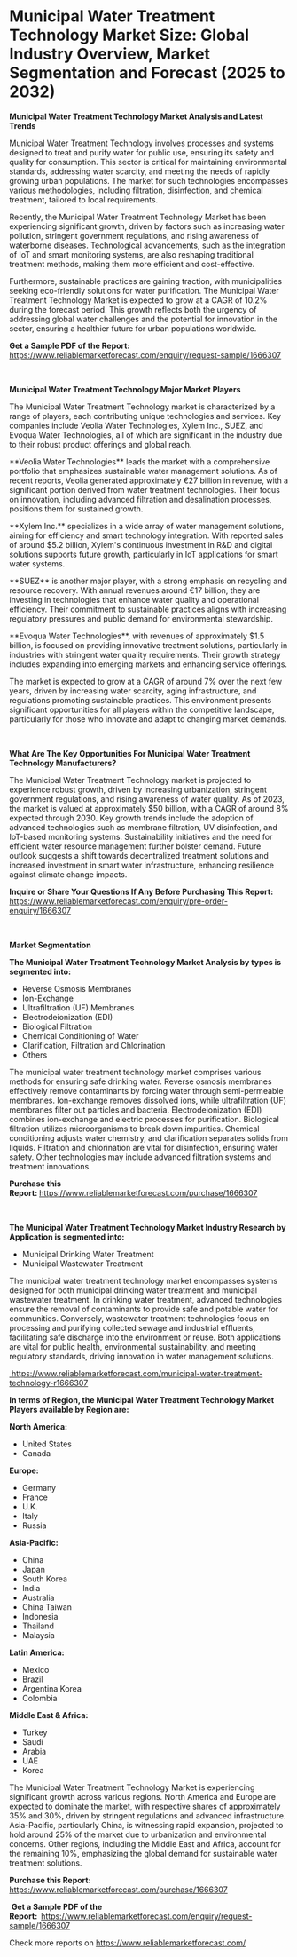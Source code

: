 <p><h1>Municipal Water Treatment Technology Market Size: Global Industry Overview, Market Segmentation and Forecast (2025 to 2032)</h1></p><p><strong>Municipal Water Treatment Technology Market Analysis and Latest Trends</strong></p>
<p><p>Municipal Water Treatment Technology involves processes and systems designed to treat and purify water for public use, ensuring its safety and quality for consumption. This sector is critical for maintaining environmental standards, addressing water scarcity, and meeting the needs of rapidly growing urban populations. The market for such technologies encompasses various methodologies, including filtration, disinfection, and chemical treatment, tailored to local requirements.</p><p>Recently, the Municipal Water Treatment Technology Market has been experiencing significant growth, driven by factors such as increasing water pollution, stringent government regulations, and rising awareness of waterborne diseases. Technological advancements, such as the integration of IoT and smart monitoring systems, are also reshaping traditional treatment methods, making them more efficient and cost-effective.</p><p>Furthermore, sustainable practices are gaining traction, with municipalities seeking eco-friendly solutions for water purification. The Municipal Water Treatment Technology Market is expected to grow at a CAGR of 10.2% during the forecast period. This growth reflects both the urgency of addressing global water challenges and the potential for innovation in the sector, ensuring a healthier future for urban populations worldwide.</p></p>
<p><strong>Get a Sample PDF of the Report:&nbsp;</strong> <a href="https://www.reliablemarketforecast.com/enquiry/request-sample/1666307?utm_campaign=2740&utm_medium=2&utm_source=Github&utm_content=ia&utm_term=11032025&utm_id=municipal-water-treatment-technology">https://www.reliablemarketforecast.com/enquiry/request-sample/1666307</a></p>
<p>&nbsp;</p>
<p><strong>Municipal Water Treatment Technology Major Market Players</strong></p>
<p><p>The Municipal Water Treatment Technology market is characterized by a range of players, each contributing unique technologies and services. Key companies include Veolia Water Technologies, Xylem Inc., SUEZ, and Evoqua Water Technologies, all of which are significant in the industry due to their robust product offerings and global reach.</p><p>**Veolia Water Technologies** leads the market with a comprehensive portfolio that emphasizes sustainable water management solutions. As of recent reports, Veolia generated approximately €27 billion in revenue, with a significant portion derived from water treatment technologies. Their focus on innovation, including advanced filtration and desalination processes, positions them for sustained growth.</p><p>**Xylem Inc.** specializes in a wide array of water management solutions, aiming for efficiency and smart technology integration. With reported sales of around $5.2 billion, Xylem's continuous investment in R&D and digital solutions supports future growth, particularly in IoT applications for smart water systems.</p><p>**SUEZ** is another major player, with a strong emphasis on recycling and resource recovery. With annual revenues around €17 billion, they are investing in technologies that enhance water quality and operational efficiency. Their commitment to sustainable practices aligns with increasing regulatory pressures and public demand for environmental stewardship.</p><p>**Evoqua Water Technologies**, with revenues of approximately $1.5 billion, is focused on providing innovative treatment solutions, particularly in industries with stringent water quality requirements. Their growth strategy includes expanding into emerging markets and enhancing service offerings.</p><p>The market is expected to grow at a CAGR of around 7% over the next few years, driven by increasing water scarcity, aging infrastructure, and regulations promoting sustainable practices. This environment presents significant opportunities for all players within the competitive landscape, particularly for those who innovate and adapt to changing market demands.</p></p>
<p>&nbsp;</p>
<p><strong>What Are The Key Opportunities For Municipal Water Treatment Technology Manufacturers?</strong></p>
<p><p>The Municipal Water Treatment Technology market is projected to experience robust growth, driven by increasing urbanization, stringent government regulations, and rising awareness of water quality. As of 2023, the market is valued at approximately $50 billion, with a CAGR of around 8% expected through 2030. Key growth trends include the adoption of advanced technologies such as membrane filtration, UV disinfection, and IoT-based monitoring systems. Sustainability initiatives and the need for efficient water resource management further bolster demand. Future outlook suggests a shift towards decentralized treatment solutions and increased investment in smart water infrastructure, enhancing resilience against climate change impacts.</p></p>
<p><strong>Inquire or Share Your Questions If Any Before Purchasing This Report:</strong> <a href="https://www.reliablemarketforecast.com/enquiry/pre-order-enquiry/1666307?utm_campaign=2740&utm_medium=2&utm_source=Github&utm_content=ia&utm_term=11032025&utm_id=municipal-water-treatment-technology">https://www.reliablemarketforecast.com/enquiry/pre-order-enquiry/1666307</a></p>
<p>&nbsp;</p>
<p><strong>Market Segmentation</strong></p>
<p><strong>The Municipal Water Treatment Technology Market Analysis by types is segmented into:</strong></p>
<p><ul><li>Reverse Osmosis Membranes</li><li>Ion-Exchange</li><li>Ultrafiltration (UF) Membranes</li><li>Electrodeionization (EDI)</li><li>Biological Filtration</li><li>Chemical Conditioning of Water</li><li>Clarification, Filtration and Chlorination</li><li>Others</li></ul></p>
<p><p>The municipal water treatment technology market comprises various methods for ensuring safe drinking water. Reverse osmosis membranes effectively remove contaminants by forcing water through semi-permeable membranes. Ion-exchange removes dissolved ions, while ultrafiltration (UF) membranes filter out particles and bacteria. Electrodeionization (EDI) combines ion-exchange and electric processes for purification. Biological filtration utilizes microorganisms to break down impurities. Chemical conditioning adjusts water chemistry, and clarification separates solids from liquids. Filtration and chlorination are vital for disinfection, ensuring water safety. Other technologies may include advanced filtration systems and treatment innovations.</p></p>
<p><strong>Purchase this Report:&nbsp;</strong><a href="https://www.reliablemarketforecast.com/purchase/1666307?utm_campaign=2740&utm_medium=2&utm_source=Github&utm_content=ia&utm_term=11032025&utm_id=municipal-water-treatment-technology">https://www.reliablemarketforecast.com/purchase/1666307</a></p>
<p>&nbsp;</p>
<p><strong>The Municipal Water Treatment Technology Market Industry Research by Application is segmented into:</strong></p>
<p><ul><li>Municipal Drinking Water Treatment</li><li>Municipal Wastewater Treatment</li></ul></p>
<p><p>The municipal water treatment technology market encompasses systems designed for both municipal drinking water treatment and municipal wastewater treatment. In drinking water treatment, advanced technologies ensure the removal of contaminants to provide safe and potable water for communities. Conversely, wastewater treatment technologies focus on processing and purifying collected sewage and industrial effluents, facilitating safe discharge into the environment or reuse. Both applications are vital for public health, environmental sustainability, and meeting regulatory standards, driving innovation in water management solutions.</p></p>
<p><a href="https://www.reliablemarketforecast.com/municipal-water-treatment-technology-r1666307?utm_campaign=2740&utm_medium=2&utm_source=Github&utm_content=ia&utm_term=11032025&utm_id=municipal-water-treatment-technology">&nbsp;https://www.reliablemarketforecast.com/municipal-water-treatment-technology-r1666307</a></p>
<p><strong>In terms of Region, the Municipal Water Treatment Technology Market Players available by Region are:</strong></p>
<p>
    <p> <strong> North America: </strong>
        <ul>
            <li>United States</li>
            <li>Canada</li>
        </ul>
        </p> 
    <p> <strong> Europe: </strong>
        <ul>
            <li>Germany</li>
            <li>France</li>
            <li>U.K.</li>
            <li>Italy</li>
            <li>Russia</li>
        </ul>
        </p> 
    <p> <strong> Asia-Pacific: </strong>
        <ul>
            <li>China</li>
            <li>Japan</li>
            <li>South Korea</li>
            <li>India</li>
            <li>Australia</li>
            <li>China Taiwan</li>
            <li>Indonesia</li>
            <li>Thailand</li>
            <li>Malaysia</li>
        </ul>
        </p> 
    <p> <strong> Latin America: </strong>
        <ul>
            <li>Mexico</li>
            <li>Brazil</li>
            <li>Argentina Korea</li>
            <li>Colombia</li>
        </ul>
        </p> 
    <p> <strong> Middle East & Africa: </strong>
        <ul>
            <li>Turkey</li>
            <li>Saudi</li>
            <li>Arabia</li>
            <li>UAE</li>
            <li>Korea</li>
        </ul>
    </p>
    </p>
<p><p>The Municipal Water Treatment Technology Market is experiencing significant growth across various regions. North America and Europe are expected to dominate the market, with respective shares of approximately 35% and 30%, driven by stringent regulations and advanced infrastructure. Asia-Pacific, particularly China, is witnessing rapid expansion, projected to hold around 25% of the market due to urbanization and environmental concerns. Other regions, including the Middle East and Africa, account for the remaining 10%, emphasizing the global demand for sustainable water treatment solutions.</p></p>
<p><strong>Purchase this Report: </strong><a href="https://www.reliablemarketforecast.com/purchase/1666307?utm_campaign=2740&utm_medium=2&utm_source=Github&utm_content=ia&utm_term=11032025&utm_id=municipal-water-treatment-technology">https://www.reliablemarketforecast.com/purchase/1666307</a></p>
<p>&nbsp;<strong>Get a Sample PDF of the Report:&nbsp;&nbsp;</strong><a href="https://www.reliablemarketforecast.com/enquiry/request-sample/1666307?utm_campaign=2740&utm_medium=2&utm_source=Github&utm_content=ia&utm_term=11032025&utm_id=municipal-water-treatment-technology">https://www.reliablemarketforecast.com/enquiry/request-sample/1666307</a></p>
<p><strong></strong></p>
<p>Check more reports on <a href="https://www.reliablemarketforecast.com/?utm_campaign=2740&utm_medium=2&utm_source=Github&utm_content=ia&utm_term=11032025&utm_id=municipal-water-treatment-technology">https://www.reliablemarketforecast.com/</a></p>